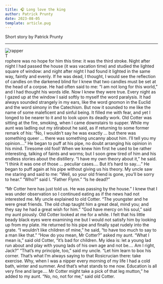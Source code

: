 ```yaml
---
title: 🎧 Long love the king
author: Patrick Prunty
date: 2023-08-05
template: article.pug
---
```


Short story by Patrick Prunty

---

<div class="article-image-container">
  <div class="article-image">
    <img src="https://pprunty.github.io/pprunty/assets/images/articles/long-love/dall-e.png" alt="rapper">
  </div>
</div>

<div class="drop-cap">T</div>rophere was no hope for him this time: it was the third stroke. Night after night I had passed the house (it was vacation time) and studied the lighted square of window: and night after night I had found it lighted in the same way, faintly and evenly. If he was dead, I thought, I would see the reflection of candles on the darkened blind for I knew that two candles must be set at the head of a corpse. He had often said to me: “I am not long for this world,” and I had thought his words idle. Now I knew they were true. Every night as I gazed up at the window I said softly to myself the word paralysis. It had always sounded strangely in my ears, like the word gnomon in the Euclid and the word simony in the Catechism. But now it sounded to me like the name of some maleficent and sinful being. It filled me with fear, and yet I longed to be nearer to it and to look upon its deadly work.
Old Cotter was sitting at the fire, smoking, when I came downstairs to supper. While my aunt was ladling out my stirabout he said, as if returning to some former remark of his:
“No, I wouldn’t say he was exactly ... but there was something queer ... there was something uncanny about him. I’ll tell you my opinion....”
He began to puff at his pipe, no doubt arranging his opinion in his mind. Tiresome old fool! When we knew him first he used to be rather interesting, talking of faints and worms; but I soon grew tired of him and his endless stories about the distillery.
“I have my own theory about it,” he said. “I think it was one of those ... peculiar cases.... But it’s hard to say....”
He began to puff again at his pipe without giving us his theory. My uncle saw me staring and said to me:
“Well, so your old friend is gone, you’ll be sorry to hear.”
“Who?” said I.
“Father Flynn.”
“Is he dead?”

“Mr Cotter here has just told us. He was passing by the house.”
I knew that I was under observation so I continued eating as if the news had not interested me. My uncle explained to
old Cotter.
“The youngster and he were great friends. The old chap taught him a great deal, mind you; and they say he had a great
wish for him.”
“God have mercy on his soul,” said my aunt piously.
Old Cotter looked at me for a while. I felt that his little beady black eyes were examining me but I would not satisfy
him by looking up from my plate. He returned to his pipe and finally spat rudely into the grate.
“I wouldn’t like children of mine,” he said, “to have too much to say to a man like that.”
“How do you mean, Mr Cotter?” asked my aunt.
“What I mean is,” said old Cotter, “it’s bad for children. My idea is: let a young lad run about and play with young
lads of his own age and not be.... Am I right, Jack?”
“That’s my principle, too,” said my uncle. “Let him learn to box his corner. That’s what I’m always saying to that
Rosicrucian there: take exercise. Why, when I was a nipper every morning of my life I had a cold bath, winter and
summer. And that’s what stands to me now. Education is all very fine and large.... Mr Cotter might take a pick of that
leg mutton,” he added to my aunt.
“No, no, not for me,” said old Cotter.
